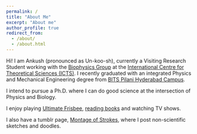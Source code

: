 ```yaml
---
permalink: /
title: "About Me"
excerpt: "About me"
author_profile: true
redirect_from: 
  - /about/
  - /about.html
---
```

Hi! I am Ankush (pronounced as Un-koo-sh), currently a Visiting Research Student working with the [Biophysics Group](https://biophysics.icts.res.in/) at the [International Centre for Theoretical Sciences (ICTS)](https://www.icts.res.in/). I recently graduated with an integrated Physics and Mechanical Engineering degree from [BITS Pilani Hyderabad Campus](https://www.bits-pilani.ac.in/hyderabad/).

I intend to pursue a Ph.D. where I can do good science at the intersection of Physics and Biology.  

I enjoy playing [Ultimate Frisbee](https://vimeo.com/abracadabras/ultimate), [reading books](https://www.goodreads.com/user/show/64670551-ankush-gk) and watching TV shows.

I also have a tumblr page, [Montage of Strokes](https://montageofstrokes.tumblr.com/), where I post non-scientific sketches and doodles.
